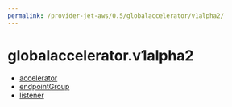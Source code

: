 ```yaml
---
permalink: /provider-jet-aws/0.5/globalaccelerator/v1alpha2/
---
```


# globalaccelerator.v1alpha2



* [accelerator](accelerator.md)
* [endpointGroup](endpointGroup.md)
* [listener](listener.md)